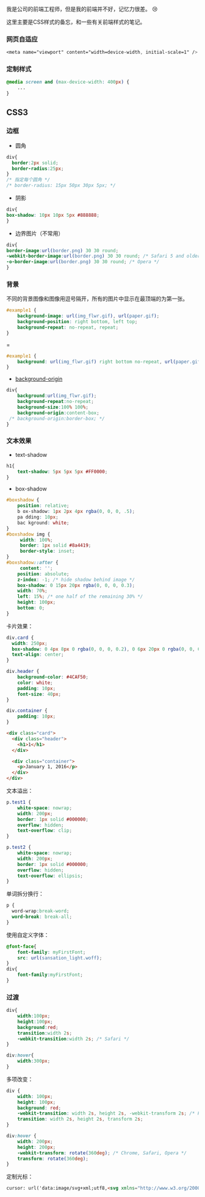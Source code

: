 我是公司的前端工程师，但是我的前端并不好，记忆力很差。 :cry:

这里主要是CSS样式的备忘，和一些有关前端样式的笔记。



### 网页自适应

``` css
<meta name="viewport" content="width=device-width, initial-scale=1" />  
```

### 定制样式

``` css
@media screen and (max-device-width: 400px) {
    ...
}
```

## CSS3

### 边框

- 圆角

``` css
div{
  border:2px solid;
  border-radius:25px;
}
/* 指定每个圆角 */
/* border-radius: 15px 50px 30px 5px; */
```

- 阴影

``` css
div{
box-shadow: 10px 10px 5px #888888;
}
```

- 边界图片（不常用）

``` css
div{
border-image:url(border.png) 30 30 round;
-webkit-border-image:url(border.png) 30 30 round; /* Safari 5 and older */
-o-border-image:url(border.png) 30 30 round; /* Opera */
}
```

### 背景

不同的背景图像和图像用逗号隔开，所有的图片中显示在最顶端的为第一张。

```css
#example1 { 
    background-image: url(img_flwr.gif), url(paper.gif); 
    background-position: right bottom, left top; 
    background-repeat: no-repeat, repeat; 
}
```

=

``` css
#example1 {
    background: url(img_flwr.gif) right bottom no-repeat, url(paper.gif) left top repeat;
}
```

- [background-origin](http://www.runoob.com/cssref/css3-pr-background-origin.html)

``` css
div{
    background:url(img_flwr.gif);
    background-repeat:no-repeat;
    background-size:100% 100%;
    background-origin:content-box;
 /* background-origin:border-box; */
}
```

### 文本效果

- text-shadow

``` css
h1{
    text-shadow: 5px 5px 5px #FF0000;
}
```

- box-shadow

``` css
#boxshadow {
    position: relative;
    b ox-shadow: 1px 2px 4px rgba(0, 0, 0, .5);
    pa dding: 10px;
    bac kground: white;
} 
#boxshadow img {
     width: 100%;
     border: 1px solid #8a4419;
     border-style: inset;
} 
#boxshadow::after {
     content: '';
    position: absolute;
    z-index: -1; /* hide shadow behind image */
    box-shadow: 0 15px 20px rgba(0, 0, 0, 0.3); 
    width: 70%; 
    left: 15%; /* one half of the remaining 30% */
    height: 100px;
    bottom: 0;
}
```

卡片效果：

``` css
div.card {
  width: 250px;
  box-shadow: 0 4px 8px 0 rgba(0, 0, 0, 0.2), 0 6px 20px 0 rgba(0, 0, 0, 0.19);
  text-align: center;
}

div.header {
    background-color: #4CAF50;
    color: white;
    padding: 10px;
    font-size: 40px;
}

div.container {
    padding: 10px;
}
```

``` html
<div class="card">
  <div class="header">
    <h1>1</h1>
  </div>

  <div class="container">
    <p>January 1, 2016</p>
  </div>
</div>
```

文本溢出：

``` css
p.test1 {
    white-space: nowrap; 
    width: 200px; 
    border: 1px solid #000000;
    overflow: hidden;
    text-overflow: clip; 
}

p.test2 {
    white-space: nowrap; 
    width: 200px; 
    border: 1px solid #000000;
    overflow: hidden;
    text-overflow: ellipsis; 
}
```

单词拆分换行：

``` css
p {
  word-wrap:break-word;
  word-break: break-all;
}
```

使用自定义字体：

``` css
@font-face{
    font-family: myFirstFont;
    src: url(sansation_light.woff);
}
div{
    font-family:myFirstFont;
}
```

### 过渡

``` css
div{
	width:100px;
	height:100px;
	background:red;
	transition:width 2s;
	-webkit-transition:width 2s; /* Safari */
}

div:hover{
	width:300px;
}
```

多项改变：

``` css
div {
    width: 100px;
    height: 100px;
    background: red;
    -webkit-transition: width 2s, height 2s, -webkit-transform 2s; /* For Safari 3.1 to 6.0 */
    transition: width 2s, height 2s, transform 2s;
}

div:hover {
    width: 200px;
    height: 200px;
    -webkit-transform: rotate(360deg); /* Chrome, Safari, Opera */
    transform: rotate(360deg);
}
```

定制光标：

``` html
cursor: url('data:image/svg+xml;utf8,<svg xmlns="http://www.w3.org/2000/svg" width="20" height="18" style="font-size:14px"><text y="16">🦄</text></svg>'), auto;
```

